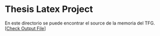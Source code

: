 # Thesis Latex Project

En este directorio se puede encontrar el source de la memoria del TFG. [[Check Output File](https://drive.google.com/file/d/1AQXWIRJbTlziFOfCy4y8iV6r0rzqvRrn/view)]

  

